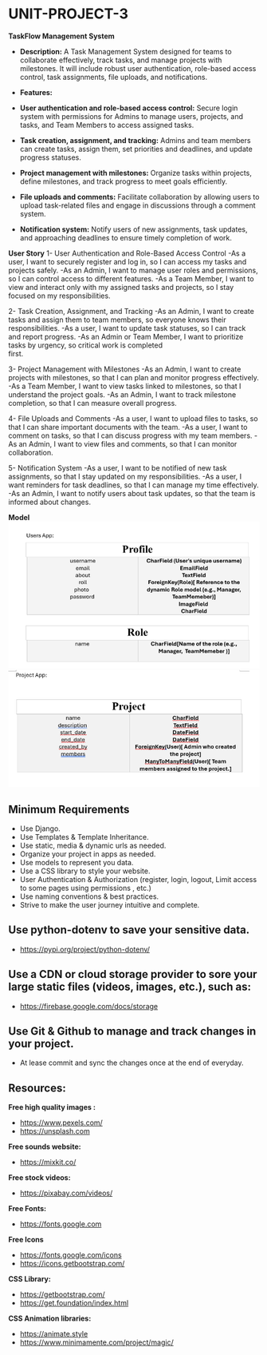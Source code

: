 # UNIT-PROJECT-3

**TaskFlow Management System**
- **Description:** A Task Management System designed for teams to collaborate effectively, track tasks, and manage projects with milestones. It will include robust user authentication, role-based access control, task assignments, file uploads, and notifications.

- **Features:**
- **User authentication and role-based access control:** Secure login system with permissions for Admins 
to manage users, projects, and tasks, and Team Members to access assigned tasks.

- **Task creation, assignment, and tracking:** Admins and team members can create tasks, assign them, set priorities and deadlines, and update progress statuses.

- **Project management with milestones:** Organize tasks within projects, define milestones, and track 
progress to meet goals efficiently.

- **File uploads and comments:** Facilitate collaboration by allowing users to upload task-related files and engage in discussions through a comment system.
  
- **Notification system:** Notify users of new assignments, task updates, and approaching deadlines to 
ensure timely completion of work.


**User Story**
1- User Authentication and Role-Based Access Control
    -As a user, I want to securely register and log in, so I can access my tasks and projects safely.
    -As an Admin, I want to manage user roles and permissions, so I can control access to different 
    features.
    -As a Team Member, I want to view and interact only with my assigned tasks and projects, so I stay  
    focused on my responsibilities.

2- Task Creation, Assignment, and Tracking
    -As an Admin, I want to create tasks and assign them to team members, so everyone knows their 
    responsibilities.
    -As a user, I want to update task statuses, so I can track and report progress.
    -As an Admin or Team Member, I want to prioritize tasks by urgency, so critical work is completed   
    first.

3- Project Management with Milestones
    -As an Admin, I want to create projects with milestones, so that I can plan and monitor progress 
    effectively.
    -As a Team Member, I want to view tasks linked to milestones, so that I understand the project 
    goals.
    -As an Admin, I want to track milestone completion, so that I can measure overall progress.

4- File Uploads and Comments
    -As a user, I want to upload files to tasks, so that I can share important documents with the team.
    -As a user, I want to comment on tasks, so that I can discuss progress with my team members.
    -As an Admin, I want to view files and comments, so that I can monitor collaboration.

5- Notification System
   -As a user, I want to be notified of new task assignments, so that I stay updated on my 
    responsibilities.
    -As a user, I want reminders for task deadlines, so that I can manage my time effectively.
    -As an Admin, I want to notify users about task updates, so that the team is informed about changes.

**Model**
![alt text](image.png)
![alt text](image-1.png)



## Minimum Requirements
- Use Django.
- Use Templates & Template Inheritance.
- Use static, media & dynamic urls as needed.
- Organize your project in apps as needed.
- Use models to represent you data.
- Use a CSS library to style your website.
- User Authentication & Authorization (register, login, logout, Limit access to some pages using permissions , etc.)
- Use naming conventions & best practices.
- Strive to make the user journey intuitive and complete.

## Use python-dotenv to save your sensitive data.
- https://pypi.org/project/python-dotenv/


## Use a CDN or cloud storage provider to sore your large static files (videos, images, etc.), such as:
- https://firebase.google.com/docs/storage

## Use Git & Github to manage and track changes in your project.
- At lease commit and sync the changes once at the end of everyday.

      
## Resources:

**Free high quality images :**

- https://www.pexels.com/
- https://unsplash.com

**Free sounds website:**

- https://mixkit.co/

**Free stock videos:**

- https://pixabay.com/videos/

**Free Fonts:**

- https://fonts.google.com

**Free Icons**

- https://fonts.google.com/icons
- https://icons.getbootstrap.com/

**CSS Library:**

- https://getbootstrap.com/
- https://get.foundation/index.html

**CSS Animation libraries:**

- https://animate.style
- https://www.minimamente.com/project/magic/



 
